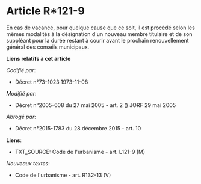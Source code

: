 # Article R*121-9

En cas de vacance, pour quelque cause que ce soit, il est procédé selon les mêmes modalités à la désignation d'un nouveau
membre titulaire et de son suppléant pour la durée restant à courir avant le prochain renouvellement général des conseils
municipaux.

**Liens relatifs à cet article**

_Codifié par_:

  - Décret n°73-1023 1973-11-08

_Modifié par_:

  - Décret n°2005-608 du 27 mai 2005 - art. 2 () JORF 29 mai 2005

_Abrogé par_:

  - Décret n°2015-1783 du 28 décembre 2015 - art. 10

**Liens**:

  - TXT_SOURCE: Code de l'urbanisme - art. L121-9 (M)

_Nouveaux textes_:

  - Code de l'urbanisme - art. R132-13 (V)
